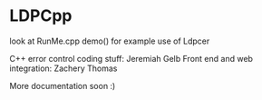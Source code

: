 # LDPCpp
look at RunMe.cpp demo() for example use of Ldpcer

C++ error control coding stuff: Jeremiah Gelb
Front end and web integration: Zachery Thomas

More documentation soon :)
